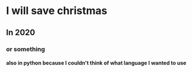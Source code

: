 # I will save christmas

## In 2020

### or something

#### also in python because I couldn't think of what language I wanted to use
